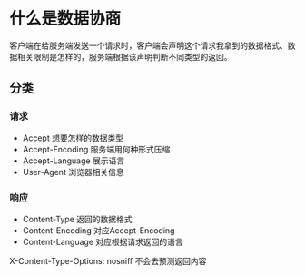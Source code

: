 # 什么是数据协商

客户端在给服务端发送一个请求时，客户端会声明这个请求我拿到的数据格式、数据相关限制是怎样的，服务端根据该声明判断不同类型的返回。

## 分类

### 请求

* Accept 想要怎样的数据类型
* Accept-Encoding 服务端用何种形式压缩
* Accept-Language 展示语言
* User-Agent 浏览器相关信息

### 响应

* Content-Type 返回的数据格式
* Content-Encoding 对应Accept-Encoding
* Content-Language 对应根据请求返回的语言

X-Content-Type-Options: nosniff 不会去预测返回内容
